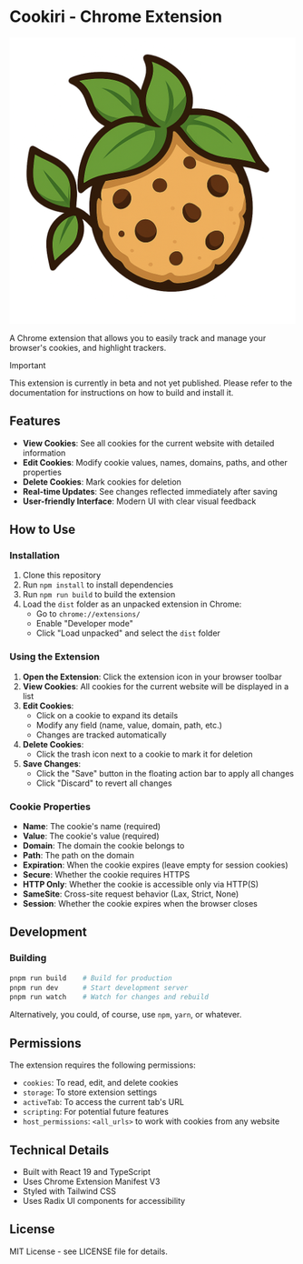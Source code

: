 # Cookiri - Chrome Extension

![title](.github/assets/logo.png)

A Chrome extension that allows you to easily track and manage your browser's cookies, and highlight trackers.

> [!IMPORTANT]
> This extension is currently in beta and not yet published. Please refer to the documentation for instructions on how to build and install it.

## Features

- **View Cookies**: See all cookies for the current website with detailed information
- **Edit Cookies**: Modify cookie values, names, domains, paths, and other properties
- **Delete Cookies**: Mark cookies for deletion
- **Real-time Updates**: See changes reflected immediately after saving
- **User-friendly Interface**: Modern UI with clear visual feedback

## How to Use

### Installation

1. Clone this repository
2. Run `npm install` to install dependencies
3. Run `npm run build` to build the extension
4. Load the `dist` folder as an unpacked extension in Chrome:
   - Go to `chrome://extensions/`
   - Enable "Developer mode"
   - Click "Load unpacked" and select the `dist` folder

### Using the Extension

1. **Open the Extension**: Click the extension icon in your browser toolbar
2. **View Cookies**: All cookies for the current website will be displayed in a list
3. **Edit Cookies**:
   - Click on a cookie to expand its details
   - Modify any field (name, value, domain, path, etc.)
   - Changes are tracked automatically
4. **Delete Cookies**:
   - Click the trash icon next to a cookie to mark it for deletion
5. **Save Changes**:
   - Click the "Save" button in the floating action bar to apply all changes
   - Click "Discard" to revert all changes

### Cookie Properties

- **Name**: The cookie's name (required)
- **Value**: The cookie's value (required)
- **Domain**: The domain the cookie belongs to
- **Path**: The path on the domain
- **Expiration**: When the cookie expires (leave empty for session cookies)
- **Secure**: Whether the cookie requires HTTPS
- **HTTP Only**: Whether the cookie is accessible only via HTTP(S)
- **SameSite**: Cross-site request behavior (Lax, Strict, None)
- **Session**: Whether the cookie expires when the browser closes

## Development

### Building

```bash
pnpm run build    # Build for production
pnpm run dev      # Start development server
pnpm run watch    # Watch for changes and rebuild
```

Alternatively, you could, of course, use `npm`, `yarn`, or whatever.

## Permissions

The extension requires the following permissions:

- `cookies`: To read, edit, and delete cookies
- `storage`: To store extension settings
- `activeTab`: To access the current tab's URL
- `scripting`: For potential future features
- `host_permissions`: `<all_urls>` to work with cookies from any website

## Technical Details

- Built with React 19 and TypeScript
- Uses Chrome Extension Manifest V3
- Styled with Tailwind CSS
- Uses Radix UI components for accessibility

## License

MIT License - see LICENSE file for details.
